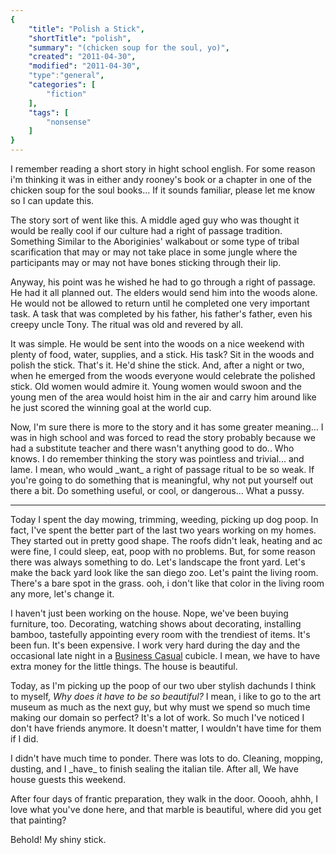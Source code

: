 ```yaml
---
{
    "title": "Polish a Stick",
    "shortTitle": "polish",
    "summary": "(chicken soup for the soul, yo)",
    "created": "2011-04-30",
    "modified": "2011-04-30",
    "type":"general",
    "categories": [
        "fiction"
    ],
    "tags": [
        "nonsense"
    ]
}
---
```

I remember reading a short story in hight school english. For some
reason i'm thinking it was in either andy rooney's book or a chapter in
one of the chicken soup for the soul books... If it sounds familiar,
please let me know so I can update this.

The story sort of went like this. A middle aged guy who was thought it
would be really cool if our culture had a right of passage tradition.
Something Similar to the Aboriginies' walkabout or some type of tribal
scarification that may or may not take place in some jungle where the
participants may or may not have bones sticking through their lip.

Anyway, his point was he wished he had to go through a right of passage.
He had it all planned out. The elders would send him into the woods
alone. He would not be allowed to return until he completed one very
important task. A task that was completed by his father, his father's
father, even his creepy uncle Tony. The ritual was old and revered by
all.

It was simple. He would be sent into the woods on a nice weekend with
plenty of food, water, supplies, and a stick. His task? Sit in the woods
and polish the stick. That's it. He'd shine the stick. And, after a
night or two, when he emerged from the woods everyone would celebrate
the polished stick. Old women would admire it. Young women would swoon
and the young men of the area would hoist him in the air and carry him
around like he just scored the winning goal at the world cup.

Now, I'm sure there is more to the story and it has some greater
meaning... I was in high school and was forced to read the story
probably because we had a substitute teacher and there wasn't anything
good to do.. Who knows. I do remember thinking the story was pointless
and trivial... and lame. I mean, who would \_want\_ a right of passage
ritual to be so weak. If you're going to do something that is
meaningful, why not put yourself out there a bit. Do something useful,
or cool, or dangerous... What a pussy.

* * * * *

Today I spent the day mowing, trimming, weeding, picking up dog poop. In
fact, I've spent the better part of the last two years working on my
homes. They started out in pretty good shape. The roofs didn't leak,
heating and ac were fine, I could sleep, eat, poop with no problems.
But, for some reason there was always something to do. Let's landscape
the front yard. Let's make the back yard look like the san diego zoo.
Let's paint the living room. There's a bare spot in the grass. ooh, i
don't like that color in the living room any more, let's change it.

I haven't just been working on the house. Nope, we've been buying
furniture, too. Decorating, watching shows about decorating, installing
bamboo, tastefully appointing every room with the trendiest of items.
It's been fun. It's been expensive. I work very hard during the day and
the occasional late night in a [Business Casual](businessCasual.html)
cubicle. I mean, we have to have extra money for the little things. The
house is beautiful.

Today, as I'm picking up the poop of our two uber stylish dachunds I
think to myself, *Why does it have to be so beautiful?* I mean, i like
to go to the art museum as much as the next guy, but why must we spend
so much time making our domain so perfect? It's a lot of work. So much
I've noticed I don't have friends anymore. It doesn't matter, I wouldn't
have time for them if I did.

I didn't have much time to ponder. There was lots to do. Cleaning,
mopping, dusting, and I \_have\_ to finish sealing the italian tile.
After all, We have house guests this weekend.

After four days of frantic preparation, they walk in the door. Ooooh,
ahhh, I love what you've done here, and that marble is beautiful, where
did you get that painting?

Behold! My shiny stick.
